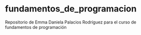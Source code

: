 # fundamentos_de_programacion
Repositorio de Emma Daniela Palacios Rodríguez para el curso de fundamentos de programación
